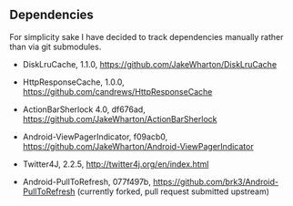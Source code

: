 Dependencies
------------
For simplicity sake I have decided to track dependencies manually rather than
via git submodules.

* DiskLruCache, 1.1.0, https://github.com/JakeWharton/DiskLruCache

* HttpResponseCache, 1.0.0, https://github.com/candrews/HttpResponseCache

* ActionBarSherlock 4.0, df676ad,
  https://github.com/JakeWharton/ActionBarSherlock

* Android-ViewPagerIndicator, f09acb0,
  https://github.com/JakeWharton/Android-ViewPagerIndicator

* Twitter4J, 2.2.5, http://twitter4j.org/en/index.html

* Android-PullToRefresh, 077f497b,
  https://github.com/brk3/Android-PullToRefresh (currently forked, pull request
  submitted upstream)

